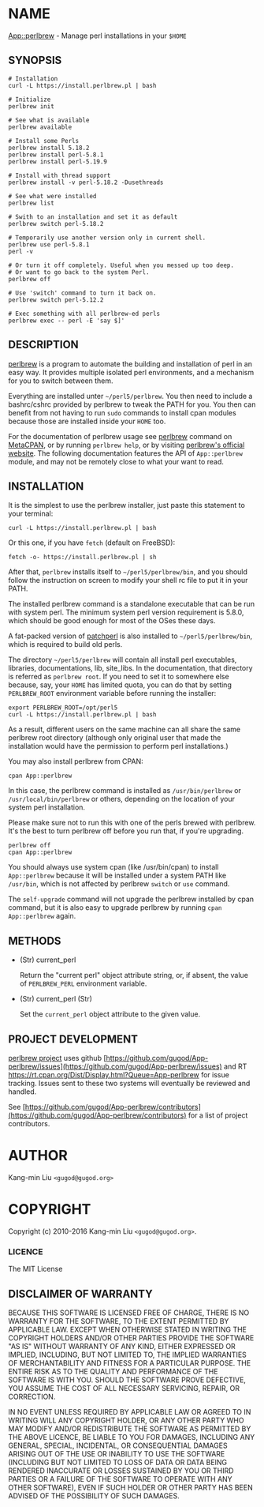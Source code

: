 # NAME

[App::perlbrew](https://metacpan.org/pod/App::perlbrew) - Manage perl installations in your `$HOME`

## SYNOPSIS

    # Installation
    curl -L https://install.perlbrew.pl | bash

    # Initialize
    perlbrew init

    # See what is available
    perlbrew available

    # Install some Perls
    perlbrew install 5.18.2
    perlbrew install perl-5.8.1
    perlbrew install perl-5.19.9

    # Install with thread support
    perlbrew install -v perl-5.18.2 -Dusethreads

    # See what were installed
    perlbrew list

    # Swith to an installation and set it as default
    perlbrew switch perl-5.18.2

    # Temporarily use another version only in current shell.
    perlbrew use perl-5.8.1
    perl -v

    # Or turn it off completely. Useful when you messed up too deep.
    # Or want to go back to the system Perl.
    perlbrew off

    # Use 'switch' command to turn it back on.
    perlbrew switch perl-5.12.2

    # Exec something with all perlbrew-ed perls
    perlbrew exec -- perl -E 'say $]'

## DESCRIPTION

[perlbrew](https://metacpan.org/pod/perlbrew) is a program to automate the building and installation of perl in an
easy way. It provides multiple isolated perl environments, and a mechanism
for you to switch between them.

Everything are installed unter `~/perl5/perlbrew`. You then need to include a
bashrc/cshrc provided by perlbrew to tweak the PATH for you. You then can
benefit from not having to run `sudo` commands to install
cpan modules because those are installed inside your `HOME` too.

For the documentation of perlbrew usage see [perlbrew](https://metacpan.org/pod/perlbrew) command
on [MetaCPAN](https://metacpan.org/), or by running `perlbrew help`,
or by visiting [perlbrew's official website](https://perlbrew.pl/). The following documentation
features the API of `App::perlbrew` module, and may not be remotely
close to what your want to read.

## INSTALLATION

It is the simplest to use the perlbrew installer, just paste this statement to
your terminal:

    curl -L https://install.perlbrew.pl | bash

Or this one, if you have `fetch` (default on FreeBSD):

    fetch -o- https://install.perlbrew.pl | sh

After that, `perlbrew` installs itself to `~/perl5/perlbrew/bin`, and you
should follow the instruction on screen to modify your shell rc file to put it
in your PATH.

The installed perlbrew command is a standalone executable that can be run with
system perl. The minimum system perl version requirement is 5.8.0, which should
be good enough for most of the OSes these days.

A fat-packed version of [patchperl](https://metacpan.org/pod/patchperl) is also installed to
`~/perl5/perlbrew/bin`, which is required to build old perls.

The directory `~/perl5/perlbrew` will contain all install perl executables,
libraries, documentations, lib, site\_libs. In the documentation, that directory
is referred as `perlbrew root`. If you need to set it to somewhere else because,
say, your `HOME` has limited quota, you can do that by setting `PERLBREW_ROOT`
environment variable before running the installer:

    export PERLBREW_ROOT=/opt/perl5
    curl -L https://install.perlbrew.pl | bash

As a result, different users on the same machine can all share the same perlbrew
root directory (although only original user that made the installation would
have the permission to perform perl installations.)

You may also install perlbrew from CPAN:

    cpan App::perlbrew

In this case, the perlbrew command is installed as `/usr/bin/perlbrew` or
`/usr/local/bin/perlbrew` or others, depending on the location of your system
perl installation.

Please make sure not to run this with one of the perls brewed with
perlbrew. It's the best to turn perlbrew off before you run that, if you're
upgrading.

    perlbrew off
    cpan App::perlbrew

You should always use system cpan (like /usr/bin/cpan) to install
`App::perlbrew` because it will be installed under a system PATH like
`/usr/bin`, which is not affected by perlbrew `switch` or `use` command.

The `self-upgrade` command will not upgrade the perlbrew installed by cpan
command, but it is also easy to upgrade perlbrew by running `cpan App::perlbrew`
again.

## METHODS

- (Str) current\_perl

    Return the "current perl" object attribute string, or, if absent, the value of
    `PERLBREW_PERL` environment variable.

- (Str) current\_perl (Str)

    Set the `current_perl` object attribute to the given value.

## PROJECT DEVELOPMENT

[perlbrew project](https://perlbrew.pl/) uses github
[https://github.com/gugod/App-perlbrew/issues](https://github.com/gugod/App-perlbrew/issues) and RT
<https://rt.cpan.org/Dist/Display.html?Queue=App-perlbrew> for issue
tracking. Issues sent to these two systems will eventually be reviewed
and handled.

See [https://github.com/gugod/App-perlbrew/contributors](https://github.com/gugod/App-perlbrew/contributors) for a list
of project contributors.

# AUTHOR

Kang-min Liu  `<gugod@gugod.org>`

# COPYRIGHT

Copyright (c) 2010-2016 Kang-min Liu `<gugod@gugod.org>`.

### LICENCE

The MIT License

## DISCLAIMER OF WARRANTY

BECAUSE THIS SOFTWARE IS LICENSED FREE OF CHARGE, THERE IS NO WARRANTY
FOR THE SOFTWARE, TO THE EXTENT PERMITTED BY APPLICABLE LAW. EXCEPT WHEN
OTHERWISE STATED IN WRITING THE COPYRIGHT HOLDERS AND/OR OTHER PARTIES
PROVIDE THE SOFTWARE "AS IS" WITHOUT WARRANTY OF ANY KIND, EITHER
EXPRESSED OR IMPLIED, INCLUDING, BUT NOT LIMITED TO, THE IMPLIED
WARRANTIES OF MERCHANTABILITY AND FITNESS FOR A PARTICULAR PURPOSE. THE
ENTIRE RISK AS TO THE QUALITY AND PERFORMANCE OF THE SOFTWARE IS WITH
YOU. SHOULD THE SOFTWARE PROVE DEFECTIVE, YOU ASSUME THE COST OF ALL
NECESSARY SERVICING, REPAIR, OR CORRECTION.

IN NO EVENT UNLESS REQUIRED BY APPLICABLE LAW OR AGREED TO IN WRITING
WILL ANY COPYRIGHT HOLDER, OR ANY OTHER PARTY WHO MAY MODIFY AND/OR
REDISTRIBUTE THE SOFTWARE AS PERMITTED BY THE ABOVE LICENCE, BE
LIABLE TO YOU FOR DAMAGES, INCLUDING ANY GENERAL, SPECIAL, INCIDENTAL,
OR CONSEQUENTIAL DAMAGES ARISING OUT OF THE USE OR INABILITY TO USE
THE SOFTWARE (INCLUDING BUT NOT LIMITED TO LOSS OF DATA OR DATA BEING
RENDERED INACCURATE OR LOSSES SUSTAINED BY YOU OR THIRD PARTIES OR A
FAILURE OF THE SOFTWARE TO OPERATE WITH ANY OTHER SOFTWARE), EVEN IF
SUCH HOLDER OR OTHER PARTY HAS BEEN ADVISED OF THE POSSIBILITY OF
SUCH DAMAGES.
